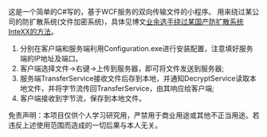 这是一个简单的C#写的，基于WCF服务的双向传输文件的小程序。
用来绕过某公司的防扩散系统(文件加密系统)，具体见博文[业余选手绕过某国产防扩散系统InteXX的方法](https://www.youngcoding.top/others/146.html)。

1. 分别在客户端和服务端利用Configuration.exe进行安装配置，注意填好服务端的IP地址及端口。
2. 客户端选择文件->右键->上传到服务器，即可将文件发送到服务器;
3. 服务端TransferService接收文件后存到本地，并通知DecryptService读取本地文件，并将字节流传回TransferService，由其响应给客户端;
4. 客户端接收到字节流，保存到本地文件。

免责声明：本项目仅供个人学习研究用，严禁用于商业用途或其他不正当用途。若违反上述使用范围而造成的一切后果与本人无关。
